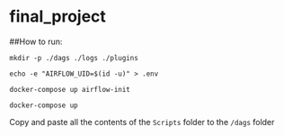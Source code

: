 # final_project

##How to run: 
```
mkdir -p ./dags ./logs ./plugins
```
```
echo -e "AIRFLOW_UID=$(id -u)" > .env
```
```
docker-compose up airflow-init
```
```
docker-compose up
```
Copy and paste all the contents of the `Scripts` folder to the `/dags` folder 
